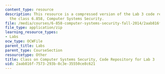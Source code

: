 ```yaml
---
content_type: resource
description: This resource is a compressed version of the Lab 3 code repository for
  the class 6.858, Computer Systems Security.
file: /media/courses/6-858-computer-systems-security-fall-2014/2aab816f7573293b8c3e35550ce8c621_MIT6_858F14_lab3.zip
file_type: application/zip
learning_resource_types:
- Labs
ocw_type: OCWFile
parent_title: Labs
parent_type: CourseSection
resourcetype: Other
title: Class on Computer Systems Security, Code Repository for Lab 3
uid: 2aab816f-7573-293b-8c3e-35550ce8c621
---
```

